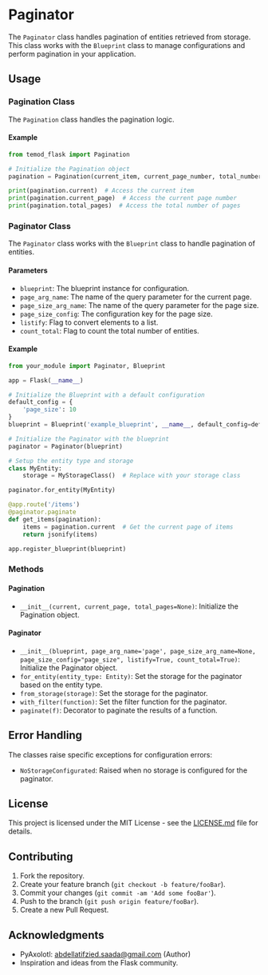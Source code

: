 
# Paginator

The `Paginator` class handles pagination of entities retrieved from storage. This class works with the `Blueprint` class to manage configurations and perform pagination in your application.

## Usage

### Pagination Class

The `Pagination` class handles the pagination logic.

#### Example

```python
from temod_flask import Pagination

# Initialize the Pagination object
pagination = Pagination(current_item, current_page_number, total_number_of_pages)

print(pagination.current)  # Access the current item
print(pagination.current_page)  # Access the current page number
print(pagination.total_pages)  # Access the total number of pages
```

### Paginator Class

The `Paginator` class works with the `Blueprint` class to handle pagination of entities.

#### Parameters

- `blueprint`: The blueprint instance for configuration.
- `page_arg_name`: The name of the query parameter for the current page.
- `page_size_arg_name`: The name of the query parameter for the page size.
- `page_size_config`: The configuration key for the page size.
- `listify`: Flag to convert elements to a list.
- `count_total`: Flag to count the total number of entities.

#### Example

```python
from your_module import Paginator, Blueprint

app = Flask(__name__)

# Initialize the Blueprint with a default configuration
default_config = {
    'page_size': 10
}
blueprint = Blueprint('example_blueprint', __name__, default_config=default_config)

# Initialize the Paginator with the blueprint
paginator = Paginator(blueprint)

# Setup the entity type and storage
class MyEntity:
    storage = MyStorageClass()  # Replace with your storage class

paginator.for_entity(MyEntity)

@app.route('/items')
@paginator.paginate
def get_items(pagination):
    items = pagination.current  # Get the current page of items
    return jsonify(items)

app.register_blueprint(blueprint)
```

### Methods

#### Pagination

- `__init__(current, current_page, total_pages=None)`: Initialize the Pagination object.

#### Paginator

- `__init__(blueprint, page_arg_name='page', page_size_arg_name=None, page_size_config="page_size", listify=True, count_total=True)`: Initialize the Paginator object.
- `for_entity(entity_type: Entity)`: Set the storage for the paginator based on the entity type.
- `from_storage(storage)`: Set the storage for the paginator.
- `with_filter(function)`: Set the filter function for the paginator.
- `paginate(f)`: Decorator to paginate the results of a function.

## Error Handling

The classes raise specific exceptions for configuration errors:

- `NoStorageConfigurated`: Raised when no storage is configured for the paginator.

## License

This project is licensed under the MIT License - see the [LICENSE.md](LICENSE.md) file for details.

## Contributing

1. Fork the repository.
2. Create your feature branch (`git checkout -b feature/fooBar`).
3. Commit your changes (`git commit -am 'Add some fooBar'`).
4. Push to the branch (`git push origin feature/fooBar`).
5. Create a new Pull Request.

## Acknowledgments

- PyAxolotl: abdellatifzied.saada@gmail.com (Author)
- Inspiration and ideas from the Flask community.